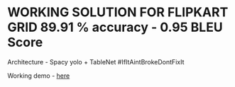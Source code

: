 # WORKING SOLUTION FOR FLIPKART GRID 89.91 % accuracy - 0.95 BLEU Score 

Architecture - Spacy yolo + TableNet #IfItAintBrokeDontFixIt

Working demo - [here](https://www.youtube.com/watch?v=dQw4w9WgXcQ)
